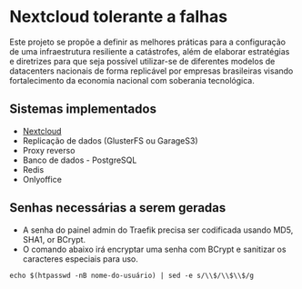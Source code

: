 # Nextcloud tolerante a falhas

Este projeto se propõe a definir as melhores práticas para a configuração de uma infraestrutura resiliente a catástrofes, além de elaborar estratégias e diretrizes para que seja possível utilizar-se de diferentes modelos de datacenters nacionais de forma replicável por empresas brasileiras visando fortalecimento da economia nacional com soberania tecnológica.


## Sistemas implementados
- [Nextcloud](https://docs.nextcloud.com/)
- Replicação de dados (GlusterFS ou GarageS3)
- Proxy reverso
- Banco de dados - PostgreSQL
- Redis
- Onlyoffice
  

## Senhas necessárias a serem geradas
- A senha do painel admin do Traefik precisa ser codificada usando MD5, SHA1, or BCrypt.
- O comando abaixo irá encryptar uma senha com BCrypt e sanitizar os caracteres especiais para uso.
```
echo $(htpasswd -nB nome-do-usuário) | sed -e s/\\$/\\$\\$/g
```
